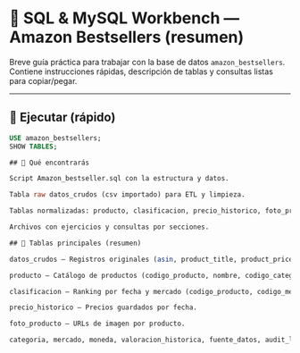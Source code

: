# 🧠 SQL & MySQL Workbench — Amazon Bestsellers (resumen)

Breve guía práctica para trabajar con la base de datos `amazon_bestsellers`.  
Contiene instrucciones rápidas, descripción de tablas y consultas listas para copiar/pegar.

---

## 📌 Ejecutar (rápido)
```sql
USE amazon_bestsellers;
SHOW TABLES;

## 📁 Qué encontrarás

Script Amazon_bestseller.sql con la estructura y datos.

Tabla raw datos_crudos (csv importado) para ETL y limpieza.

Tablas normalizadas: producto, clasificacion, precio_historico, foto_producto, categoria, mercado, moneda, valoracion_historica, etc.

Archivos con ejercicios y consultas por secciones.

## 🧾 Tablas principales (resumen)

datos_crudos — Registros originales (asin, product_title, product_price, product_star_rating, product_num_ratings, product_url, product_photo, rank_change_label, country, page, fecha_import, ...).

producto — Catálogo de productos (codigo_producto, nombre, codigo_categoria, url_producto).

clasificacion — Ranking por fecha y mercado (codigo_producto, codigo_mercado, fecha_referencia, puesto, precio, valoracion, numero_valoraciones).

precio_historico — Precios guardados por fecha.

foto_producto — URLs de imagen por producto.

categoria, mercado, moneda, valoracion_historica, fuente_datos, audit_log — Metadatos y tablas auxiliares.
